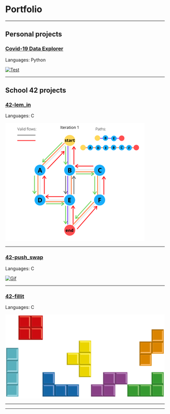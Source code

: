 # Portfolio

---

## Personal projects 

### [Covid-19 Data Explorer](/project1)
Languages: Python  

<a href="/project1">
   <img alt="Test" src="https://media.giphy.com/media/JSpM4vjH4h88MrLms3/giphy.gif?raw=true">
</a>  

---

## School 42 projects

### [42-lem_in](/project2)
Languages: C  

<a href="/project2">
   <img alt="flows" src="images/flows.png?raw=true">
</a>  

---
### [42-push_swap](/project3)
Languages: C  

<a href="/project3">
   <img alt="Gif" src="https://media.giphy.com/media/Z9KQXYnxTpWIMArgTP/giphy.gif?raw=true">
</a>  

---

### [42-fillit](/project4)
Languages: C  

<a href="/project4">
   <img alt="Cubes" src="images/cubes.png?raw=true">
</a>  

---



---
